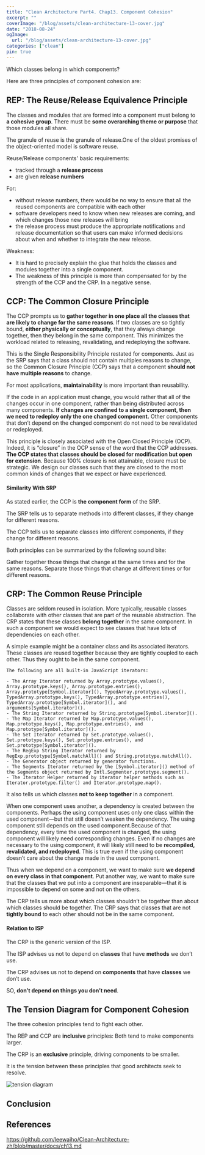 ```yaml
---
title: "Clean Architecture Part4. Chap13. Component Cohesion"
excerpt: ""
coverImage: "/blog/assets/clean-architecture-13-cover.jpg"
date: "2018-08-24"
ogImage:
  url: "/blog/assets/clean-architecture-13-cover.jpg"
categories: ["clean"]
pin: true
---
```


Which classes belong in which components? 

Here are three principles of component cohesion are:

## REP: The Reuse/Release Equivalence Principle

The classes and modules that are formed into a component must belong to **a cohesive group**.  There must be **some overarching theme or purpose** that those modules all share.

The granule of reuse is the granule of release.One of the oldest promises of the object-oriented model is software reuse.

Reuse/Release components' basic requirements:
- tracked through a **release process**
- are given **release numbers**

For:
- without release numbers, there would be no way to ensure that all the reused components are compatible with each other
- software developers need to know when new releases are coming, and which changes those new releases will bring
- the release process must produce the appropriate notifications and release documentation so that users can make informed decisions about when and whether to integrate the new release.

Weakness:
- It is hard to precisely explain the glue that holds the classes and modules together into a single component.
- The weakness of this principle is more than compensated for by the strength of the CCP and the CRP. In a negative sense.

## CCP: The Common Closure Principle

The CCP prompts us to **gather together in one place all the classes that are likely to change for the same reasons**.
If two classes are so tightly bound, **either physically or conceptually**, that they always change together, then they belong in the same component. This minimizes the workload related to releasing, revalidating, and redeploying the software. 

This is the Single Responsibility Principle restated for components. Just as the SRP says that a class should not contain multiples reasons to change, so the Common Closure Principle (CCP) says that a component **should not have multiple reasons** to change.

For most applications, **maintainability** is more important than reusability.

If the code in an application must change, you would rather that all of the changes occur in one component, rather than being distributed across many components. **If changes are confined to a single component, then we need to redeploy only the one changed component.** Other components that don’t depend on the changed component do not need to be revalidated or redeployed.

This principle is closely associated with the Open Closed Principle (OCP). Indeed, it is “closure” in the OCP sense of the word that the CCP addresses. **The OCP states that classes should be closed for modification but open for extension**. Because 100% closure is not attainable, closure must be strategic. We design our classes such that they are closed to the most common kinds of changes that we expect or have experienced.

#### Similarity With SRP

As stated earlier, the CCP is **the component form** of the SRP. 

The SRP tells us to separate methods into different classes, if they change for different reasons. 

The CCP tells us to separate classes into different components, if they change for different reasons.

Both principles can be summarized by the following sound bite:

Gather together those things that change at the same times and for the same reasons. Separate those things that change at different times or for different reasons.

## CRP: The Common Reuse Principle

Classes are seldom reused in isolation. More typically, reusable classes collaborate with other classes that are part of the reusable abstraction. The CRP states that these classes **belong together** in the same component. In such a component we would expect to see classes that have lots of dependencies on each other.

A simple example might be a container class and its associated iterators. These classes are reused together because they are tightly coupled to each other. Thus they ought to be in the same component.

```
The following are all built-in JavaScript iterators:

- The Array Iterator returned by Array.prototype.values(), Array.prototype.keys(), Array.prototype.entries(), Array.prototype[Symbol.iterator](), TypedArray.prototype.values(), TypedArray.prototype.keys(), TypedArray.prototype.entries(), TypedArray.prototype[Symbol.iterator](), and arguments[Symbol.iterator]().
- The String Iterator returned by String.prototype[Symbol.iterator]().
- The Map Iterator returned by Map.prototype.values(), Map.prototype.keys(), Map.prototype.entries(), and Map.prototype[Symbol.iterator]().
- The Set Iterator returned by Set.prototype.values(), Set.prototype.keys(), Set.prototype.entries(), and Set.prototype[Symbol.iterator]().
- The RegExp String Iterator returned by RegExp.prototype[Symbol.matchAll]() and String.prototype.matchAll().
- The Generator object returned by generator functions.
- The Segments Iterator returned by the [Symbol.iterator]() method of the Segments object returned by Intl.Segmenter.prototype.segment().
- The Iterator Helper returned by iterator helper methods such as Iterator.prototype.filter() and Iterator.prototype.map().
```

It also tells us which classes **not to keep together** in a component. 

When one component uses another, a dependency is created between the components. Perhaps the using component uses only one class within the used component—but that still doesn’t weaken the dependency. The using component still depends on the used component.Because of that dependency, every time the used component is changed, the using component will likely need corresponding changes. Even if no changes are necessary to the using component, it will likely still need to be **recompiled, revalidated, and redeployed**. This is true even if the using component doesn’t care about the change made in the used component.

Thus when we depend on a component, we want to make sure **we depend on every class in that component**. Put another way, we want to make sure that the classes that we put into a component are inseparable—that it is impossible to depend on some and not on the others.

 The CRP tells us more about which classes shouldn’t be together than about which classes should be together. The CRP says that classes that are not **tightly bound** to each other should not be in the same component.

#### Relation to ISP

The CRP is the generic version of the ISP. 

The ISP advises us not to depend on **classes** that have **methods** we don’t use. 

The CRP advises us not to depend on **components** that have **classes** we don’t use.

SO, **don’t depend on things you don’t need**.

## The Tension Diagram for Component Cohesion

The three cohesion principles tend to fight each other. 

The REP and CCP are **inclusive** principles: Both tend to make components larger. 

The CRP is an **exclusive** principle, driving components to be smaller. 

It is the tension between these principles that good architects seek to resolve.

![tension diagram](/blog/assets/clean-architecture/13-tension-diagram.png)

## Conclusion


## References

https://github.com/leewaiho/Clean-Architecture-zh/blob/master/docs/ch13.md
